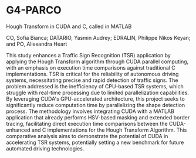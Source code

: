 # G4-PARCO
Hough Transform in CUDA and C, called in MATLAB

CO, Sofia Bianca; DATARIO, Yasmin Audrey; EDRALIN, Philippe Nikos Keyan; and PO, Aliexandra Heart 

This study enhances a Traffic Sign Recognition (TSR) application by applying the Hough Transform algorithm through CUDA parallel computing, with an emphasis on execution time comparisons against traditional C implementations. TSR is critical for the reliability of autonomous driving systems, necessitating precise and rapid detection of traffic signs. The problem addressed is the inefficiency of CPU-based TSR systems, which struggle with real-time processing due to limited parallelization capabilities. By leveraging CUDA's GPU-accelerated architecture, this project seeks to significantly reduce computation time by parallelizing the shape detection process. The methodology involves integrating CUDA with a MATLAB application that already performs HSV-based masking and extended border tracing, facilitating direct execution time comparisons between the CUDA-enhanced and C implementations for the Hough Transform Algorithm. This comparative analysis aims to demonstrate the potential of CUDA in accelerating TSR systems, potentially setting a new benchmark for future automated driving technologies.

